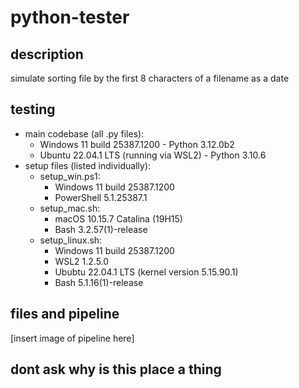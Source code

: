 # python-tester
## description
simulate sorting file by the first 8 characters of a filename as a date

## testing
- main codebase (all .py files):
  - Windows 11 build 25387.1200 - Python 3.12.0b2
  - Ubuntu 22.04.1 LTS (running via WSL2) - Python 3.10.6
- setup files (listed individually):
  - setup_win.ps1:
    - Windows 11 build 25387.1200
    - PowerShell 5.1.25387.1
  - setup_mac.sh:
    - macOS 10.15.7 Catalina (19H15)
    - Bash 3.2.57(1)-release
  - setup_linux.sh:
    - Windows 11 build 25387.1200
    - WSL2 1.2.5.0
    - Ububtu 22.04.1 LTS (kernel version 5.15.90.1)
    - Bash 5.1.16(1)-release  

## files and pipeline
[insert image of pipeline here]

## dont ask why is this place a thing

